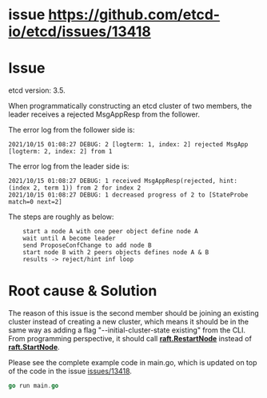 issue https://github.com/etcd-io/etcd/issues/13418
======
# Issue 
etcd version: 3.5.

When programmatically constructing an etcd cluster of two members, the leader receives a rejected MsgAppResp from the follower. 

The error log from the follower side is: 
```
2021/10/15 01:08:27 DEBUG: 2 [logterm: 1, index: 2] rejected MsgApp [logterm: 2, index: 2] from 1
```
The error log from the leader side is:
```
2021/10/15 01:08:27 DEBUG: 1 received MsgAppResp(rejected, hint: (index 2, term 1)) from 2 for index 2
2021/10/15 01:08:27 DEBUG: 1 decreased progress of 2 to [StateProbe match=0 next=2]
```

The steps are roughly as below:
```
    start a node A with one peer object define node A
    wait until A become leader
    send ProposeConfChange to add node B
    start node B with 2 peers objects defines node A & B
    results -> reject/hint inf loop
```

# Root cause & Solution
The reason of this issue is the second member should be joining an existing cluster instead of creating a new cluster, which means it should be in the same 
way as adding a flag "--initial-cluster-state existing" from the CLI. From programming perspective, it should call
**[raft.RestartNode](https://github.com/etcd-io/etcd/blob/519f62b269cbc5f0438587cdcd9e3d4653c6515b/raft/node.go#L241)** instead of **[raft.StartNode](https://github.com/etcd-io/etcd/blob/519f62b269cbc5f0438587cdcd9e3d4653c6515b/raft/node.go#L218)**.

Please see the complete example code in main.go, which is updated on top of the code in the issue [issues/13418](https://github.com/etcd-io/etcd/issues/13418). 

```go
go run main.go 
```